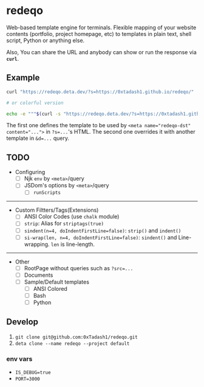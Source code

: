 # redeqo

Web-based template engine for terminals. Flexible mapping of your website contents (portfolio, project homepage, etc) to templates in plain text, shell script, Python or anything else.

Also, You can share the URL and anybody can show or run the response via **`curl`**.

## Example

```sh
curl "https://redeqo.deta.dev/?s=https://0xtadash1.github.io/redeqo/"

# or colorful version

echo -e """$(curl -s "https://redeqo.deta.dev/?s=https://0xtadash1.github.io/redeqo/&d=pj-intro-card.ansi.njk")"""
```

The first one defines the template to be used by `<meta name="redeqo-dst" content="...">` in `?s=...`'s HTML.
The second one overrides it with another template in `&d=...` query.

## TODO

- Configuring
  - [ ] Njk `env` by `<meta>`/query
  - [ ] JSDom's options by `<meta>`/query
    - [ ] `runScripts`

---

- Custom Filtters/Tags(Extensions)
  - [ ] ANSI Color Codes (use `chalk` module)
  - [ ] `strip`: Alias for `striptags(true)`
  - [ ] `sindent(n=4, doIndentFirstLine=false)`: `strip()` and `indent()`
  - [ ] `si-wrap(len, n=4, doIndentFirstLine=false)`: `sindent()` and Line-wrapping. `len` is line-length.

---

- Other
  - [ ] RootPage without queries such as `?src=...`
  - [ ] Documents
  - [ ] Sample/Default templates
    - [ ] ANSI Colored
    - [ ] Bash
    - [ ] Python

## Develop

1. `git clone git@github.com:0xTadash1/redeqo.git`
1. `deta clone --name redeqo --project default`

### env vars

- `IS_DEBUG=true`
- `PORT=3000`